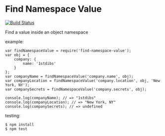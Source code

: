 # Find Namespace Value

[![Build Status](https://travis-ci.org/1stdibs/find-namespace-value.svg?branch=master)](https://travis-ci.org/1stdibs/find-namespace-value)

Find a value inside an object namespace

example:

    var findNamespaceValue = require('find-namespace-value');
    var obj = {
        company: {
            name: '1stdibs'
        }
    };
    var companyName = findNamespaceValue('company.name', obj);
    var companyLocation = findNamespaceValue('company.location', obj, 'New York, NY');
    var companySecrets = findNamespaceValue('company.secrets', obj);
    
    console.log(companyName); // => "1stdibs"
    console.log(companyLocation); // => "New York, NY"
    console.log(companySecrets); // => undefined

testing:

    $ npm install
    $ npm test
